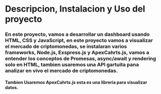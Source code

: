 # Descripcion, Instalacion y Uso del proyecto

### En este proyecto, vamos a desarrollar un dashboard usando HTML, CSS y JavaScript, en este proyecto vamos a visualizar el mercado de criptomonedas, se instalaran varios frameworks, Node.js, Exspress.js y ApexCahrts.js, vamos a entender los conceptos de Promesas, async/await y rendering solo en HTML, tambien usaremos una API gartuita pana analizar en vivo el mercado de criptomonedas.

#### Tambien Usaremos ApexCahrts.js esta es una libreria para visualizar datos.
